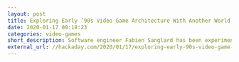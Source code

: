```yaml
---
layout: post
title: Exploring Early ’90s Video Game Architecture With Another World
date: 2020-01-17 00:18:23
categories: video-games
short_description: Software engineer Fabien Sanglard has been experimenting with porting Another World, an action-adventure platformer, to different machines and comparing the results in his “Polygons of Another World” project.
external_url: //hackaday.com/2020/01/17/exploring-early-90s-video-game-architecture-with-another-world/
---
```

